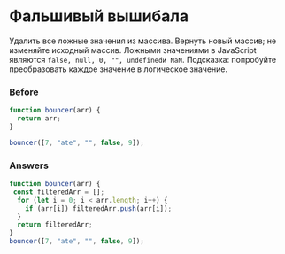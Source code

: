 # Фальшивый вышибала
Удалить все ложные значения из массива. Вернуть новый массив; не изменяйте исходный массив.
Ложными значениями в JavaScript являются `false, null, 0, "", undefinedи NaN`.
Подсказка: попробуйте преобразовать каждое значение в логическое значение.
### Before
```javascript
function bouncer(arr) {
  return arr;
}

bouncer([7, "ate", "", false, 9]);
```
### Answers
```javascript
function bouncer(arr) {
 const filteredArr = [];
  for (let i = 0; i < arr.length; i++) {
    if (arr[i]) filteredArr.push(arr[i]);
  }
  return filteredArr;
}
bouncer([7, "ate", "", false, 9]);
```
